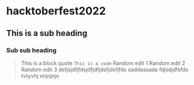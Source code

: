 # hacktoberfest2022
## This is a sub heading
### Sub sub heading
> This is a block quote 
`This is a code`
Random edit 1
Random edit 2
Random edit 3
dsfjsjdfjfdsjdfjdfjdsfjdsfjfds
saddassada
fdjsdjdfsfds
tvtyvhj nnjnjnjn


